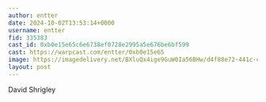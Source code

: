 ```yaml
---
author: entter
date: 2024-10-02T13:53:14+0000
username: entter
fid: 335383
cast_id: 0xb0e15e65c6e6738ef0728e2995a5e676be6bf599
cast: https://warpcast.com/entter/0xb0e15e65
image: https://imagedelivery.net/BXluQx4ige9GuW0Ia56BHw/d4f88e72-441c-4845-4bc5-c7f9b98fd800/original
layout: post
---
```

David Shrigley  

<img src='https://imagedelivery.net/BXluQx4ige9GuW0Ia56BHw/d4f88e72-441c-4845-4bc5-c7f9b98fd800/original' alt='' referrerpolicy='no-referrer'/>